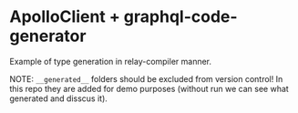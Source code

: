 # ApolloClient + graphql-code-generator

Example of type generation in relay-compiler manner.

NOTE: `__generated__` folders should be excluded from version control! In this repo they are added for demo purposes (without run we can see what generated and disscus it).
